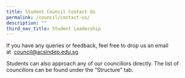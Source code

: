 ```yaml
---
title: Student Council Contact Us
permalink: /council/contact-us/
description: ""
third_nav_title: Student Leadership
---
```

If you have any queries or feedback, feel free to drop us an email at  [council@acsindep.edu.sg](mailto:council@acsindep.edu.sg)

Students can also approach any of our councillors directly. The list of councillors can be found under the “Structure” tab.